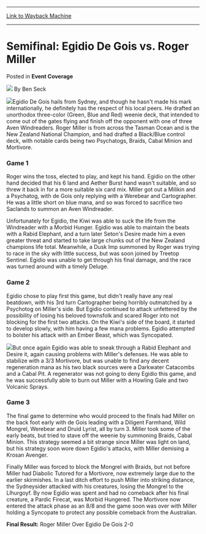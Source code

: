 
---
[Link to Wayback Machine](https://web.archive.org/web/20220810084228/https://magic.wizards.com/en/articles/archive/event-coverage/semifinal-egidio-de-gois-vs-roger-miller-2000-01-01)

[_metadata_:author]:- "Ben Seck"
[_metadata_:description]:- "Egidio De Gois hails from Sydney, and though he hasn't made his mark internationally, he definitely has the respect of his local peers. He drafted an unorthodox three-color (Green, Blue and Red) weenie deck, that intended to come out of the gates flying and finish off the opponent with one of three Aven Windreaders. Roger Miller is from across the Tasman Ocean and is the New"
[_metadata_:generator]:- "Drupal 7 (http://drupal.org)"
[_metadata_:node]:- "741906"
[_metadata_:publish_date]:- "2000-01-01"
[_metadata_:source]:- "div-main-content"
[_metadata_:title]:- "Semifinal: Egidio De Gois vs. Roger Miller"
[_metadata_:wayback_capture_timestamp]:- "2022-08-10 08:42:28"
[_metadata_:wayback_raw_url]:- "https://web.archive.org/web/20220810084228id_/https://magic.wizards.com/en/articles/archive/event-coverage/semifinal-egidio-de-gois-vs-roger-miller-2000-01-01"
[_metadata_:wayback_url]:- "https://magic.wizards.com/en/articles/archive/event-coverage/semifinal-egidio-de-gois-vs-roger-miller-2000-01-01"
---


Semifinal: Egidio De Gois vs. Roger Miller
==========================================



 Posted in **Event Coverage**







![](https://media.magic.wizards.com/styles/auth_small/public/generic-avatar-150_486.png)
By Ben Seck











![](https://media.magic.wizards.com/image_legacy_migration/sideboard/images/GPBRI01/a902.jpg)Egidio De Gois hails from Sydney, and though he hasn't made his mark internationally, he definitely has the respect of his local peers. He drafted an unorthodox three-color (Green, Blue and Red) weenie deck, that intended to come out of the gates flying and finish off the opponent with one of three Aven Windreaders. Roger Miller is from across the Tasman Ocean and is the New Zealand National Champion, and had drafted a Black/Blue control deck, with notable cards being two Psychatogs, Braids, Cabal Minion and Mortivore.


### Game 1


Roger wins the toss, elected to play, and kept his hand. Egidio on the other hand decided that his 6 land and Aether Burst hand wasn't suitable, and so threw it back in for a more suitable six card mix. Miller got out a Milikin and a Psychatog, with de Gois only replying with a Werebear and Cartographer. He was a little short on blue mana, and so was forced to sacrifice two Saclands to summon an Aven Windreader.


Unfortunately for Egidio, the Kiwi was able to suck the life from the Windreader with a Morbid Hunger. Egidio was able to maintain the beats with a Rabid Elephant, and a turn later Seton's Desire made him a even greater threat and started to take large chunks out of the New Zealand champions life total. Meanwhile, a Dusk Imp summoned by Roger was trying to race in the sky with little success, but was soon joined by Treetop Sentinel. Egidio was unable to get through his final damage, and the race was turned around with a timely Deluge.


### Game 2


Egidio chose to play first this game, but didn't really have any real beatdown, with his 3rd turn Cartographer being horribly outmatched by a Psychotog on Miller's side. But Egidio continued to attack unfettered by the possibility of losing his beloved townsfolk and scared Roger into not blocking for the first two attacks. On the Kiwi's side of the board, it started to develop slowly, with him having a few mana problems. Egidio attempted to bolster his attack with an Ember Beast, which was Syncopated.


![](https://media.magic.wizards.com/image_legacy_migration/sideboard/images/GPBRI01/a905.jpg)But once again Egidio was able to sneak through a Rabid Elephant and Desire it, again causing problems with Miller's defenses. He was able to stabilize with a 3/3 Mortivore, but was unable to find any decent regeneration mana as his two black sources were a Darkwater Catacombs and a Cabal Pit. A regenerator was not going to deny Egidio this game, and he was successfully able to burn out Miller with a Howling Gale and two Volcanic Sprays.


### Game 3


The final game to determine who would proceed to the finals had Miller on the back foot early with de Gois leading with a Diligent Farmhand, Wild Mongrel, Werebear and Druid Lyrist, all by turn 3. Miller took some of the early beats, but tried to stave off the weenie by summoning Braids, Cabal Minion. This strategy seemed a bit strange since Miller was light on land, but his strategy soon wore down Egidio's attacks, with Miller demising a Krosan Avenger.


Finally Miller was forced to block the Mongrel with Braids, but not before Miller had Diabolic Tutored for a Mortivore, now extremely large due to the earlier skirmishes. In a last ditch effort to push Miller into striking distance, the Sydneysider attacked with his creatures, losing the Mongrel to the Llhurgoyf. By now Egidio was spent and had no comeback after his final creature, a Pardic Firecat, was Morbid Hungered. The Mortivore now entered the attack phase as an 8/8 and the game soon was over with Miller holding a Syncopate to protect any possible comeback from the Australian.


**Final Result:** Roger Miller Over Egidio De Gois 2-0








